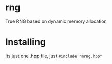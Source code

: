 # rng
True RNG based on dynamic memory allocation
# Installing
Its just one .hpp file, just `#include "mrng.hpp"`
